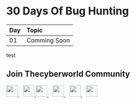# 30 Days Of Bug Hunting

| Day | Topic        |
| :-- | :----------- |
| 01  | Comming Soon |
test
## Join Thecyberworld Community

<a href="https://discord.com/invite/QHBPq6xP5p">
  <img width="30px" src="https://www.vectorlogo.zone/logos/discordapp/discordapp-tile.svg" />
</a> 
<a href="https://telegram.me/thecyberw0rld">
  <img width="30px" src="https://www.vectorlogo.zone/logos/telegram/telegram-icon.svg" />
</a> 
<a href="https://twitter.com/thecyberw0rld/">
  <img width="30px" src="https://www.vectorlogo.zone/logos/twitter/twitter-official.svg" />
</a> 
<a href="https://www.linkedin.com/company/thecyberw0rld/">
  <img width="30px" src="https://www.vectorlogo.zone/logos/linkedin/linkedin-icon.svg" />
</a> 
<a href="https://www.instagram.com/thecyberw0rld/">
  <img width="30px" src="https://www.vectorlogo.zone/logos/instagram/instagram-icon.svg" />
</a> 
<a href="https://www.youtube.com/c/thecyberworld">
  <img width="30px" src="https://i.pinimg.com/originals/46/02/cb/4602cbc18967da9c1eba7452905cd99b.png" />
</a>
